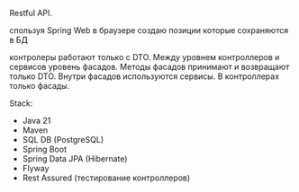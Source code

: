 Restful API.

спользуя Spring Web в браузере создаю позиции которые сохраняются в БД

контролеры работают только с  DTO.
Между уровнем контроллеров и сервисов уровень фасадов. 
Методы фасадов принимают и возвращают только DTO.
Внутри фасадов используются сервисы.
В контроллерах только фасады. 

Stack:
- Java 21
- Maven
- SQL DB (PostgreSQL)
- Spring Boot
- Spring Data JPA (Hibernate)
- Flyway
- Rest Assured (тестирование контроллеров)




